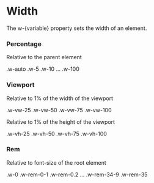 # Width

The w-{variable} property sets the width of an element.

### Percentage

Relative to the parent element

.w-auto
.w-5
.w-10
...
.w-100

### Viewport

Relative to 1% of the width of the viewport

.w-vw-25
.w-vw-50
.w-vw-75
.w-vw-100

Relative to 1% of the height of the viewport

.w-vh-25
.w-vh-50
.w-vh-75
.w-vh-100

### Rem

Relative to font-size of the root element

.w-0
.w-rem-0-1
.w-rem-0.2
...
.w-rem-34-9
.w-rem-35
